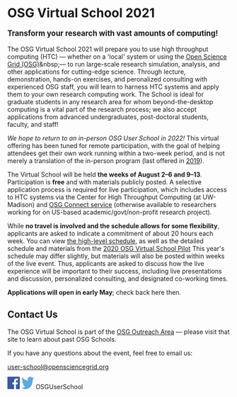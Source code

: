 # OSG Virtual School 2021

<p style="font-size: larger; font-weight: bold;">Transform your research with vast amounts of computing!</p>

The OSG Virtual School 2021 will prepare you to use high throughput computing (HTC)&nbsp;&mdash;
whether on a 'local' system or using the 
[Open Science Grid (OSG)](https://www.youtube.com/watch?v=t2PzIy-vvaE&list=PLBWb4iScSWcPy7LQ4BuXmm8Z2xO4ZW1J_)&nbsp;&mdash;
to run large-scale research simulation, analysis, and other applications for cutting-edge science.
Through lecture, demonstration, hands-on exercises, and peronalized consulting with experienced OSG staff,
you will learn to harness HTC systems and apply them to your own research computing work.
The School is ideal for graduate students in any research area for whom beyond-the-desktop computing 
is a vital part of the research process; we also accept applications from advanced undergraduates, 
post-doctoral students, faculty, and staff!

_We hope to return to an in-person OSG User School in 2022!_ This virtual offering has been tuned for remote 
participation, with the goal of helping attendees get their own work running within a two-week period, and 
is not merely a translation of the in-person program (last offered in [2019](https://opensciencegrid.org/user-school-2019/)).

The Virtual School will be held **the weeks of August 2&ndash;6 and 9&ndash;13**. 
Participation is **free** and with materials publicly posted. A selective application process is required 
for live participation, which includes access to HTC systems via the Center for High Throughput Computing (at UW-Madison)
and [OSG Connect service](https://www.osgconnect.net/) (otherwise available to researchers working for 
on US-based academic/govt/non-profit research project).

While **no travel is involved and the schedule allows for some flexibility**,
applicants are asked to indicate a commitment of about 20 hours each week. You can view [the high-level schedule](schedule.md), 
as well as the detailed schedule and materials from the 
[2020 OSG Virtual School Pilot](https://opensciencegrid.org/virtual-school-pilot-2020/) 
This year's schedule may differ slightly, but materials will also be posted within weeks of the live event. 
Thus, applicants are asked to discuss how the 
live experience will be important to their success, including live presentations and discussion, 
personalized consulting, and designated co-working times.

**Applications will open in early May**; check back here then.

## Contact Us

The OSG Virtual School is part of the
[OSG Outreach Area](https://opensciencegrid.org/outreach/)&nbsp;&mdash; please visit that site to
learn about past OSG Schools.

If you have any questions about the event, feel free to email us:

<user-school@opensciencegrid.org>

<a href="https://www.facebook.com/OSGUserSchool" target="_blank" style="border: 0px none black; text-decoration: none;"><img src="files/FB-f-Logo__blue_512.png" height="28" width="28" alt="Facebook logo"></a>   <a href="https://twitter.com/OSGUserSchool" target="_blank" style="border: 0px none black; text-decoration: none;"><img src="files/Twitter_logo_blue.png" style="height: 28px; width: 28px; background-color: white;" alt="Twitter logo"></a>   OSGUserSchool

